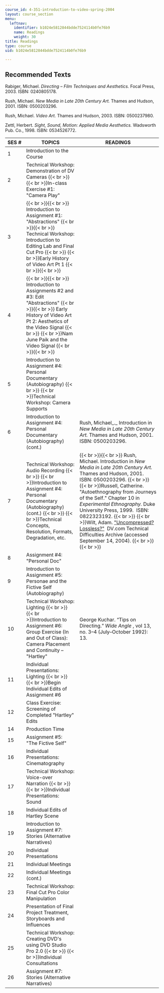 ```yaml
---
course_id: 4-351-introduction-to-video-spring-2004
layout: course_section
menu:
  leftnav:
    identifier: b1024e5812844bdde7524114b0fe76b9
    name: Readings
    weight: 30
title: Readings
type: course
uid: b1024e5812844bdde7524114b0fe76b9

---
```


Recommended Texts
-----------------

Rabiger, Michael. _Directing – Film Techniques and Aesthetics._ Focal Press, 2003. ISBN: 0240805178.

Rush, Michael. _New Media in Late 20th Century Art._ Thames and Hudson, 2001. ISBN: 0500203296.

Rush, Michael. _Video Art._ Thames and Hudson, 2003. ISBN: 0500237980.

Zettl, Herbert. _Sight, Sound, Motion: Applied Media Aesthetics._ Wadsworth Pub. Co., 1998. ISBN: 0534526772.

| SES # | TOPICS | READINGS |
| --- | --- | --- |
| 1 | Introduction to the Course | &nbsp; |
| 2 | Technical Workshop: Demonstration of DV Cameras  {{< br >}}  {{< br >}}In-class Exercise #1: "Camera Play" | &nbsp; |
| 3 |  {{< br >}}{{< br >}} Introduction to Assignment #1: "Abstractions" {{< br >}}{{< br >}} Technical Workshop: Introduction to Editing Lab and Final Cut Pro  {{< br >}}  {{< br >}}Early History of Video Art Pt 1 {{< br >}}{{< br >}}  | &nbsp; |
| 4 |  {{< br >}}{{< br >}} Introduction to Assignments #2 and #3: Edit "Abstractions" {{< br >}}{{< br >}} Early History of Video Art Pt 2: Aesthetics of the Video Signal  {{< br >}}  {{< br >}}Nam June Paik and the Video Signal {{< br >}}{{< br >}}  | &nbsp; |
| 5 | Introduction to Assignment #4: Personal Documentary (Autobiography)  {{< br >}}  {{< br >}}Technical Workshop: Camera Supports | &nbsp; |
| 6 | Introduction to Assignment #4: Personal Documentary (Autobiography) (cont.) | Rush, Michael_._ Introduction in _New Media in Late 20th Century Art._ Thames and Hudson, 2001. ISBN: 0500203296. |
| 7 | Technical Workshop: Audio Recording  {{< br >}}  {{< br >}}Introduction to Assignment #4: Personal Documentary (Autobiography) (cont.)  {{< br >}}  {{< br >}}Technical Concepts, Resolution, Formats, Degradation, etc. |  {{< br >}}{{< br >}} Rush, Michael. Introduction in _New Media in Late 20th Century Art._ Thames and Hudson, 2001. ISBN: 0500203296.  {{< br >}}  {{< br >}}Russell, Catherine. "Autoethnography from Journeys of the Self." Chapter 10 in _Experimental Ethnography._ Duke University Press, 1999.  ISBN: 0822323192.  {{< br >}}  {{< br >}}Wilt, Adam. ["Uncompressed? Lossless?"](https://www.highbeam.com/doc/1G1-96028892.html)  DV.com Technical Difficulties Archive (accessed September 14, 2004). {{< br >}}{{< br >}}  |
| 8 | Assignment #4: "Personal Doc" | &nbsp; |
| 9 | Introduction to Assignment #5: Personae and the Fictive Self (Autobiography) | &nbsp; |
| 10 | Technical Workshop: Lighting  {{< br >}}  {{< br >}}Introduction to Assignment #6: Group Exercise (In and Out of Class): Camera Placement and Continuity – "Hartley" | George Kuchar. “Tips on Directing.” _Wide Angle_ , vol 13, no. 3–4 (July–October 1992): 13. |
| 11 | Individual Presentations: Lighting  {{< br >}}  {{< br >}}Begin Individual Edits of Assignment #6 | &nbsp; |
| 12 | Class Exercise: Screening of Completed "Hartley" Edits | &nbsp; |
| 14 | Production Time | &nbsp; |
| 15 | Assignment #5: "The Fictive Self" | &nbsp; |
| 16 | Individual Presentations: Cinematography | &nbsp; |
| 17 | Technical Workshop: Voice-over Narration  {{< br >}}  {{< br >}}Individual Presentations: Sound | &nbsp; |
| 18 | Individual Edits of Hartley Scene | &nbsp; |
| 19 | Introduction to Assignment #7: Stories (Alternative Narratives) | &nbsp; |
| 20 | Individual Presentations | &nbsp; |
| 21 | Individual Meetings | &nbsp; |
| 22 | Individual Meetings (cont.) | &nbsp; |
| 23 | Technical Workshop: Final Cut Pro Color Manipulation | &nbsp; |
| 24 | Presentation of Final Project Treatment, Storyboards and Influences | &nbsp; |
| 25 | Technical Workshop: Creating DVD's using DVD Studio Pro 2.0  {{< br >}}  {{< br >}}Individual Consultations | &nbsp; |
| 26 | Assignment #7: Stories (Alternative Narratives) |